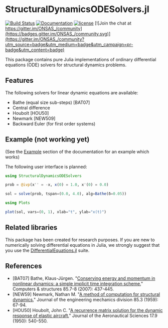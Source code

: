 # StructuralDynamicsODESolvers.jl

[![Build Status](https://github.com/ONSAS/StructuralDynamicsODESolvers.jl/workflows/CI/badge.svg)](https://github.com/ONSAS/StructuralDynamicsODESolvers.jl/actions?query=workflow%3ACI)
[![Documentation](https://img.shields.io/badge/docs-latest-blue.svg)](https://onsas.github.io/StructuralDynamicsODESolvers.jl/dev/)
[![license](https://img.shields.io/github/license/mashape/apistatus.svg?maxAge=2592000)](https://github.com/ONSAS/StructuralDynamicsODESolvers.jl/blob/master/LICENSE)
[![Join the chat at https://gitter.im/ONSAS_/community](https://badges.gitter.im/ONSAS_/community.svg)](https://gitter.im/ONSAS_/community?utm_source=badge&utm_medium=badge&utm_campaign=pr-badge&utm_content=badge)


This package contains pure Julia implementations of ordinary differential equations (ODE) solvers for
structural dynamics problems.

## Features

The following solvers for linear dynamic equations are available:

- Bathe (equal size sub-steps) [BAT07]
- Central difference
- Houbolt [HOU50] 
- Newmark [NEW509]
- Backward Euler (for first order systems)

## Example (not working yet)

(See the [Example](https://onsas.github.io/StructuralDynamicsODESolvers.jl/dev/lib/example/) section of the documentation for an example which works)

The following user interface is planned:

```julia
using StructuralDynamicsODESolvers

prob = @ivp(x'' = -x, x(0) = 1.0, x'(0) = 0.0)

sol = solve(prob, tspan=(0.0, 4.0), alg=Bathe(δ=0.05))

using Plots

plot(sol, vars=(0, 1), xlab="t", ylab="x(t)")
```

## Related libraries

This package has been created for research purposes. If you are new to numerically solving differential equations in Julia, we strongly suggest that you use the [DifferentialEquations.jl](https://diffeq.sciml.ai/dev/) suite. 

## References


- [BAT07] Bathe, Klaus-Jürgen. "[Conserving energy and momentum in nonlinear dynamics: a simple implicit time integration scheme.](https://www.sciencedirect.com/science/article/abs/pii/S0045794906003099)" Computers & structures 85.7-8 (2007): 437-445.
- [NEW59] Newmark, Nathan M. "[A method of computation for structural dynamics.](https://cedb.asce.org/CEDBsearch/record.jsp?dockey=0011858)" Journal of the engineering mechanics division 85.3 (1959): 67-94.
- [HOU50] Houbolt, John C. "[A recurrence matrix solution for the dynamic response of elastic aircraft.](https://arc.aiaa.org/doi/10.2514/8.1722)" Journal of the Aeronautical Sciences 17.9 (1950): 540-550.
